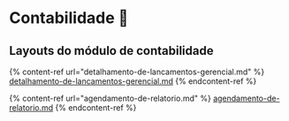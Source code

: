 # Contabilidade 💼

## Layouts do módulo de contabilidade

{% content-ref url="detalhamento-de-lancamentos-gerencial.md" %}
[detalhamento-de-lancamentos-gerencial.md](detalhamento-de-lancamentos-gerencial.md)
{% endcontent-ref %}

{% content-ref url="agendamento-de-relatorio.md" %}
[agendamento-de-relatorio.md](agendamento-de-relatorio.md)
{% endcontent-ref %}

